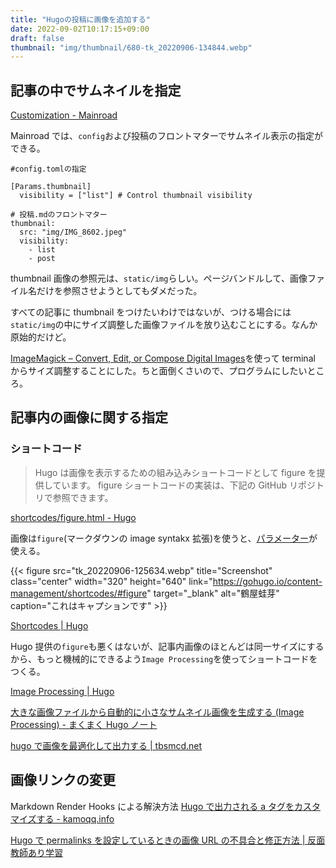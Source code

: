 ```yaml
---
title: "Hugoの投稿に画像を追加する"
date: 2022-09-02T10:17:15+09:00
draft: false
thumbnail: "img/thumbnail/680-tk_20220906-134844.webp"
---
```


## 記事の中でサムネイルを指定

[Customization \- Mainroad](https://mainroad-demo.netlify.app/docs/customization/)

Mainroad では、`config`および投稿のフロントマターでサムネイル表示の指定ができる。

```
#config.tomlの指定

[Params.thumbnail]
  visibility = ["list"] # Control thumbnail visibility
```

```
# 投稿.mdのフロントマター
thumbnail:
  src: "img/IMG_8602.jpeg"
  visibility:
    - list
    - post
```

thumbnail 画像の参照元は、`static/img`らしい。ページバンドルして、画像ファイル名だけを参照させようとしてもダメだった。

すべての記事に thumbnail をつけたいわけではないが、つける場合には`static/img`の中にサイズ調整した画像ファイルを放り込むことにする。なんか原始的だけど。

[ImageMagick – Convert, Edit, or Compose Digital Images](https://imagemagick.org/)を使って terminal からサイズ調整することにした。ちと面倒くさいので、プログラムにしたいところ。

## 記事内の画像に関する指定

### ショートコード

> Hugo は画像を表示するための組み込みショートコードとして figure を提供しています。 figure ショートコードの実装は、下記の GitHub リポジトリで参照できます。

[shortcodes/figure\.html \- Hugo](https://github.com/gohugoio/hugo/blob/aba2647c152ffff927f42523b77ee6651630cd67/tpl/tplimpl/embedded/templates/shortcodes/figure.html)

画像は`figure`(マークダウンの image syntakx 拡張)を使うと、[パラメーター](target="_blank")が使える。

{{< figure
src="tk_20220906-125634.webp"
title="Screenshot"
class="center"
width="320"
height="640"
link="https://gohugo.io/content-management/shortcodes/#figure"
target="_blank"
alt="鶴屋蛙芽"
caption="これはキャプションです" >}}

[Shortcodes \| Hugo](https://gohugo.io/content-management/shortcodes/#figure)

Hugo 提供の`figure`も悪くはないが、記事内画像のほとんどは同一サイズにするから、もっと機械的にできるよう`Image Processing`を使ってショートコードをつくる。

[Image Processing \| Hugo](https://gohugo.io/content-management/image-processing/#page-resources)

[大きな画像ファイルから自動的に小さなサムネイル画像を生成する \(Image Processing\) \- まくまく Hugo ノート](https://maku77.github.io/hugo/misc/image-processing.html)

[hugo で画像を最適化して出力する \| tbsmcd\.net](https://tbsmcd.net/post/image_processing/)

## 画像リンクの変更

Markdown Render Hooks による解決方法
[Hugo で出力される a タグをカスタマイズする \- kamoqq\.info](https://kamoqq.info/post/hugo-render-hook-templates/)

[Hugo で permalinks を設定しているときの画像 URL の不具合と修正方法 \| 反面教師あり学習](https://blog.eqseqs.work/2021/05/15/133033/)
